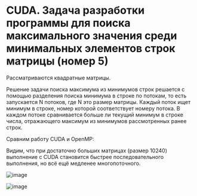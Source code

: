 # CUDA. Задача разработки программы для поиска максимального значения среди минимальных элементов строк матрицы (номер 5)

Рассматриваются квадратные матрицы.

Решение задачи поиска максимума из минимумов строк решается с помощью разделения поиска минимума в строке по потокам, то есть запускается N потоков, где N это размер матрицы. Каждый поток ищет минимум в строке, номер которой соответствует номеру потока. В каждом потоке сравнивается больше ли текущий минимум в строке числа, отражающего максимум из минимумов рассмотренных ранее строк.

Сравним работу CUDA и OpenMP:


Видим, что при достаточно больших матрицах (размер 10240) выполнение с CUDA становится быстрее последовательного выполнения, но всё ещё медленее многопоточного.

![image](https://user-images.githubusercontent.com/58008126/226357316-24a99ef3-a484-4d2b-963b-2f2b5518f697.png)


![image](https://user-images.githubusercontent.com/58008126/225890332-101fd23d-f9dd-4eb1-aa1c-49a1f4637818.png)

